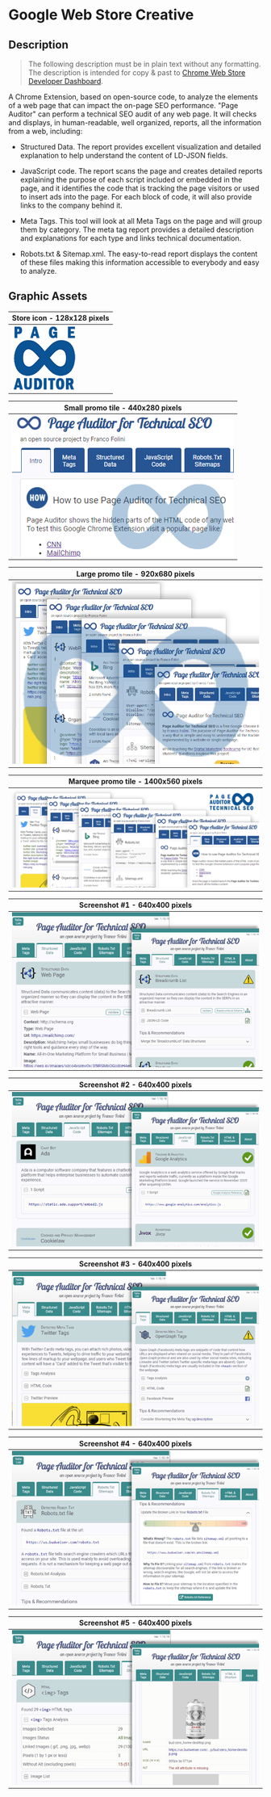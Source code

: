 # Google Web Store Creative

## Description

> The following description must be in plain text without any formatting. The description is intended for copy & past to [Chrome Web Store Developer Dashboard](https://chrome.google.com/webstore/devconsole/).

A Chrome Extension, based on open-source code, to analyze the elements of a web page that can impact the on-page SEO performance. "Page Auditor" can perform a technical SEO audit of any web page. It will checks and displays, in human-readable, well organized, reports, all the information from a web, including:

* Structured Data. The report provides excellent visualization and detailed explanation to help understand the content of LD-JSON fields.

* JavaScript code. The report scans the page and creates detailed reports explaining the purpose of each script included or embedded in the page, and it identifies the code that is tracking the page visitors or used to insert ads into the page. For each block of code, it will also provide links to the company behind it.

* Meta Tags. This tool will look at all Meta Tags on the page and will group them by category. The meta tag report provides a detailed description and explanations for each type and links technical documentation.

* Robots.txt & Sitemap.xml. The easy-to-read report displays the content of these files making this information accessible to everybody and easy to analyze.

## Graphic Assets

| Store icon - 128x128 pixels
| -
|![Store icon - 128x128 pixels](./web-store-images/Store-Icon_128x128.png)|

| Small promo tile - 440x280 pixels
| -
|![Small promo tile - 440x280 pixels](./web-store-images/Small-promo-tile_440x280.png)|

| Large promo tile - 920x680 pixels
| -
|![Large promo tile - 920x680 pixels](./web-store-images/Large-promo-tile_920x680.png)|

| Marquee promo tile - 1400x560 pixels
| -
|![Marquee promo tile - 1400x560 pixels](./web-store-images/Marquee-promo-tile_1400x560.png)|

| Screenshot #1 - 640x400 pixels
| -
![Screenshot 1 640x400 pixels](./web-store-images/1_Screenshot_640x400.png)|

| Screenshot #2 - 640x400 pixels
| -
|![Screenshot 2 640x400 pixels](./web-store-images/2_Screenshot_640x400.png)|

| Screenshot #3 - 640x400 pixels
| -
|![Screenshot 3 640x400 pixels](./web-store-images/3_Screenshot_640x400.png)|

| Screenshot #4 - 640x400 pixels
| -
|![Screenshot 4 640x400 pixels](./web-store-images/4_Screenshot_640x400.png)|

| Screenshot #5 - 640x400 pixels
| -
|![Screenshot 5 640x400 pixels](./web-store-images/5_Screenshot_640x400.png)|

